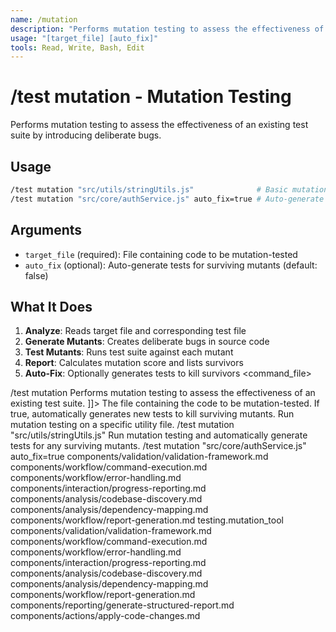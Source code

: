 ```yaml
---
name: /mutation
description: "Performs mutation testing to assess the effectiveness of existing test suites"
usage: "[target_file] [auto_fix]"
tools: Read, Write, Bash, Edit
---
```

# /test mutation - Mutation Testing
Performs mutation testing to assess the effectiveness of an existing test suite by introducing deliberate bugs.
## Usage
```bash
/test mutation "src/utils/stringUtils.js"              # Basic mutation testing
/test mutation "src/core/authService.js" auto_fix=true # Auto-generate missing tests
```
## Arguments
- `target_file` (required): File containing code to be mutation-tested
- `auto_fix` (optional): Auto-generate tests for surviving mutants (default: false)
## What It Does
1. **Analyze**: Reads target file and corresponding test file
2. **Generate Mutants**: Creates deliberate bugs in source code
3. **Test Mutants**: Runs test suite against each mutant
4. **Report**: Calculates mutation score and lists survivors
5. **Auto-Fix**: Optionally generates tests to kill survivors
<command_file>
  <metadata>
    <name>/test mutation</name>
    <purpose>Performs mutation testing to assess the effectiveness of an existing test suite.</purpose>
    <usage>
      <![CDATA[
      /test mutation "[target_file]" <auto_fix=false>
      ]]>
    </usage>
  </metadata>
  <arguments>
    <argument name="target" type="string" required="true">
      <description>The file containing the code to be mutation-tested.</description>
    </argument>
    <argument name="auto_fix" type="boolean" required="false" default="false">
      <description>If true, automatically generates new tests to kill surviving mutants.</description>
    </argument>
  </arguments>
  <examples>
    <example>
      <description>Run mutation testing on a specific utility file.</description>
      <usage>/test mutation "src/utils/stringUtils.js"</usage>
    </example>
    <example>
      <description>Run mutation testing and automatically generate tests for any surviving mutants.</description>
      <usage>/test mutation "src/core/authService.js" auto_fix=true</usage>
    </example>
  </examples>
  <claude_prompt>
    <prompt>
      <!-- Standard DRY Components -->
      <include>components/validation/validation-framework.md</include>
      <include>components/workflow/command-execution.md</include>
      <include>components/workflow/error-handling.md</include>
      <include>components/interaction/progress-reporting.md</include>
      <include>components/analysis/codebase-discovery.md</include>
      <include>components/analysis/dependency-mapping.md</include>
      <include>components/workflow/report-generation.md</include>
      <![CDATA[
You are a quality assurance engineer specializing in mutation testing. The user wants to assess the quality of their tests for a specific file.
      1.  **Analyze Code and Tests**:
          *   Read the `target` file and its corresponding test file.
      2.  **Generate Mutants**:
          *   Create a set of "mutants" by introducing small, deliberate bugs into the source code (e.g., changing `<` to `<=`, negating a boolean, changing a `+` to a `-`).
      3.  **Run Tests Against Mutants**:
          *   For each mutant, run the existing test suite against it.
          *   If the tests fail, the mutant is "killed."
          *   If the tests pass, the mutant "survived," indicating a gap in the test suite.
      4.  **Generate Report**:
          *   Calculate the mutation score (percentage of mutants killed).
          *   Provide a report listing all surviving mutants and the specific code change that was not caught by the tests.
          *   
]]>
      <include component="components/reporting/generate-structured-report.md" />
      <![CDATA[
      5.  **Fix Survivors (Optional)**:
          *   If `auto_fix` is true, for each surviving mutant, generate a new test case that specifically "kills" it and add it to the test suite.
          *   
]]>
      <include component="components/actions/apply-code-changes.md" />
    </prompt>
  </claude_prompt>
  <dependencies>
    <uses_config_values>
      <value>testing.mutation_tool</value>
    </uses_config_values>
    <includes_components>
      <!-- Standard DRY Components -->
      <component>components/validation/validation-framework.md</component>
      <component>components/workflow/command-execution.md</component>
      <component>components/workflow/error-handling.md</component>
      <component>components/interaction/progress-reporting.md</component>
      <component>components/analysis/codebase-discovery.md</component>
      <component>components/analysis/dependency-mapping.md</component>
      <component>components/workflow/report-generation.md</component>
      <!-- Command-specific components -->
      <component>components/reporting/generate-structured-report.md</component>
      <component>components/actions/apply-code-changes.md</component>
    </includes_components>
  </dependencies>
</command_file>